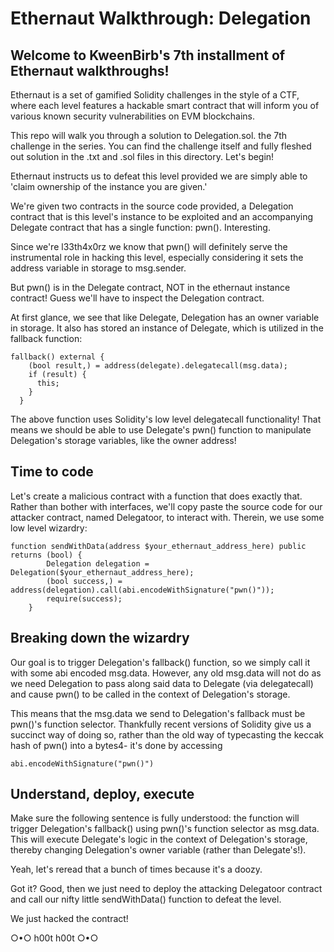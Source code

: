 # Ethernaut Walkthrough: Delegation
## Welcome to KweenBirb's 7th installment of Ethernaut walkthroughs! 

Ethernaut is a set of gamified Solidity challenges in the style of a CTF, where each level features a hackable smart contract that will inform you of various known security vulnerabilities on EVM blockchains.

This repo will walk you through a solution to Delegation.sol. the 7th challenge in the series. You can find the challenge itself and fully fleshed out solution in the .txt and .sol files in this directory. Let's begin!

Ethernaut instructs us to defeat this level provided we are simply able to 'claim ownership of the instance you are given.'

We're given two contracts in the source code provided, a Delegation contract that is this level's instance to be exploited and an accompanying Delegate contract that has a single function: pwn(). Interesting.

Since we're l33th4x0rz we know that pwn() will definitely serve the instrumental role in hacking this level, especially considering it sets the address variable in storage to msg.sender.

But pwn() is in the Delegate contract, NOT in the ethernaut instance contract! Guess we'll have to inspect the Delegation contract.

At first glance, we see that like Delegate, Delegation has an owner variable in storage. It also has stored an instance of Delegate, which is utilized in the fallback function:

```
fallback() external {
    (bool result,) = address(delegate).delegatecall(msg.data);
    if (result) {
      this;
    }
  }
```

The above function uses Solidity's low level delegatecall functionality! That means we should be able to use Delegate's pwn() function to manipulate Delegation's storage variables, like the owner address!

## Time to code

Let's create a malicious contract with a function that does exactly that. Rather than bother with interfaces, we'll copy paste the source code for our attacker contract, named Delegatoor, to interact with. Therein, we use some low level wizardry:

```
function sendWithData(address $your_ethernaut_address_here) public returns (bool) {
        Delegation delegation = Delegation($your_ethernaut_address_here);
        (bool success,) = address(delegation).call(abi.encodeWithSignature("pwn()"));
        require(success);
    }
```

## Breaking down the wizardry
Our goal is to trigger Delegation's fallback() function, so we simply call it with some abi encoded msg.data. However, any old msg.data will not do as we need Delegation to pass along said data to Delegate (via delegatecall) and cause pwn() to be called in the context of Delegation's storage.

This means that the msg.data we send to Delegation's fallback must be pwn()'s function selector. Thankfully recent versions of Solidity give us a succinct way of doing so, rather than the old way of typecasting the keccak hash of pwn() into a bytes4- it's done by accessing 


```
abi.encodeWithSignature("pwn()")
```

## Understand, deploy, execute
Make sure the following sentence is fully understood: the function will trigger Delegation's fallback() using pwn()'s function selector as msg.data. This will execute Delegate's logic in the context of Delegation's storage, thereby changing Delegation's owner variable (rather than Delegate's!). 

Yeah, let's reread that a bunch of times because it's a doozy. 

Got it? Good, then we just need to deploy the attacking Delegatoor contract and call our nifty little sendWithData() function to defeat the level.

We just hacked the contract!

○•○ h00t h00t ○•○
